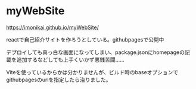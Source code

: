 # myWebSite

https://imonikai.github.io/myWebSite/

reactで自己紹介サイトを作ろうとしている。githubpagesで公開中

デプロイしても真っ白な画面になってしまい、package.jsonにhomepageの記載を追加するなどしても上手くいかず悪銭苦闘……

Viteを使っているからかは分かりませんが、ビルド時のbaseオプションでgithubpagesのurlを指定したら治りました。
